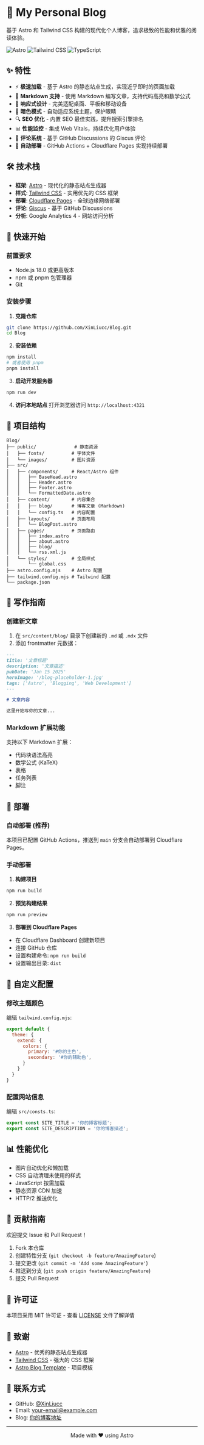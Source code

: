 # 🚀 My Personal Blog

基于 Astro 和 Tailwind CSS 构建的现代化个人博客，追求极致的性能和优雅的阅读体验。

![Astro](https://img.shields.io/badge/Astro-FF5D01?style=for-the-badge&logo=astro&logoColor=white)
![Tailwind CSS](https://img.shields.io/badge/Tailwind_CSS-38B2AC?style=for-the-badge&logo=tailwind-css&logoColor=white)
![TypeScript](https://img.shields.io/badge/TypeScript-007ACC?style=for-the-badge&logo=typescript&logoColor=white)

## ✨ 特性

- ⚡️ **极速加载** - 基于 Astro 的静态站点生成，实现近乎即时的页面加载
- 📝 **Markdown 支持** - 使用 Markdown 编写文章，支持代码高亮和数学公式
- 🎨 **响应式设计** - 完美适配桌面、平板和移动设备
- 🌙 **暗色模式** - 自动适应系统主题，保护眼睛
- 🔍 **SEO 优化** - 内置 SEO 最佳实践，提升搜索引擎排名
- 📊 **性能监控** - 集成 Web Vitals，持续优化用户体验
- 💬 **评论系统** - 基于 GitHub Discussions 的 Giscus 评论
- 🚀 **自动部署** - GitHub Actions + Cloudflare Pages 实现持续部署

## 🛠️ 技术栈

- **框架**: [Astro](https://astro.build) - 现代化的静态站点生成器
- **样式**: [Tailwind CSS](https://tailwindcss.com) - 实用优先的 CSS 框架
- **部署**: [Cloudflare Pages](https://pages.cloudflare.com) - 全球边缘网络部署
- **评论**: [Giscus](https://giscus.app) - 基于 GitHub Discussions
- **分析**: Google Analytics 4 - 网站访问分析

## 🚀 快速开始

### 前置要求

- Node.js 18.0 或更高版本
- npm 或 pnpm 包管理器
- Git

### 安装步骤

1. **克隆仓库**
```bash
git clone https://github.com/XinLiucc/Blog.git
cd Blog
```

2. **安装依赖**
```bash
npm install
# 或者使用 pnpm
pnpm install
```

3. **启动开发服务器**
```bash
npm run dev
```

4. **访问本地站点**
打开浏览器访问 `http://localhost:4321`

## 📁 项目结构

```
Blog/
├── public/              # 静态资源
│   ├── fonts/          # 字体文件
│   └── images/         # 图片资源
├── src/
│   ├── components/     # React/Astro 组件
│   │   ├── BaseHead.astro
│   │   ├── Header.astro
│   │   ├── Footer.astro
│   │   └── FormattedDate.astro
│   ├── content/        # 内容集合
│   │   ├── blog/       # 博客文章 (Markdown)
│   │   └── config.ts   # 内容配置
│   ├── layouts/        # 页面布局
│   │   └── BlogPost.astro
│   ├── pages/          # 页面路由
│   │   ├── index.astro
│   │   ├── about.astro
│   │   ├── blog/
│   │   └── rss.xml.js
│   └── styles/         # 全局样式
│       └── global.css
├── astro.config.mjs    # Astro 配置
├── tailwind.config.mjs # Tailwind 配置
└── package.json
```

## 📝 写作指南

### 创建新文章

1. 在 `src/content/blog/` 目录下创建新的 `.md` 或 `.mdx` 文件
2. 添加 frontmatter 元数据：

```markdown
---
title: '文章标题'
description: '文章描述'
pubDate: 'Jan 15 2025'
heroImage: '/blog-placeholder-1.jpg'
tags: ['Astro', 'Blogging', 'Web Development']
---

# 文章内容

这里开始写你的文章...
```

### Markdown 扩展功能

支持以下 Markdown 扩展：
- 代码块语法高亮
- 数学公式 (KaTeX)
- 表格
- 任务列表
- 脚注

## 🚀 部署

### 自动部署 (推荐)

本项目已配置 GitHub Actions，推送到 `main` 分支会自动部署到 Cloudflare Pages。

### 手动部署

1. **构建项目**
```bash
npm run build
```

2. **预览构建结果**
```bash
npm run preview
```

3. **部署到 Cloudflare Pages**
- 在 Cloudflare Dashboard 创建新项目
- 连接 GitHub 仓库
- 设置构建命令: `npm run build`
- 设置输出目录: `dist`

## 🎨 自定义配置

### 修改主题颜色

编辑 `tailwind.config.mjs`:

```javascript
export default {
  theme: {
    extend: {
      colors: {
        primary: '#你的主色',
        secondary: '#你的辅助色',
      }
    }
  }
}
```

### 配置网站信息

编辑 `src/consts.ts`:

```typescript
export const SITE_TITLE = '你的博客标题';
export const SITE_DESCRIPTION = '你的博客描述';
```

## 📊 性能优化

- 图片自动优化和懒加载
- CSS 自动清理未使用的样式
- JavaScript 按需加载
- 静态资源 CDN 加速
- HTTP/2 推送优化

## 🤝 贡献指南

欢迎提交 Issue 和 Pull Request！

1. Fork 本仓库
2. 创建特性分支 (`git checkout -b feature/AmazingFeature`)
3. 提交更改 (`git commit -m 'Add some AmazingFeature'`)
4. 推送到分支 (`git push origin feature/AmazingFeature`)
5. 提交 Pull Request

## 📄 许可证

本项目采用 MIT 许可证 - 查看 [LICENSE](LICENSE) 文件了解详情

## 🙏 致谢

- [Astro](https://astro.build) - 优秀的静态站点生成器
- [Tailwind CSS](https://tailwindcss.com) - 强大的 CSS 框架
- [Astro Blog Template](https://github.com/withastro/astro/tree/main/examples/blog) - 项目模板

## 📮 联系方式

- GitHub: [@XinLiucc](https://github.com/XinLiucc)
- Email: your-email@example.com
- Blog: [你的博客地址](https://your-blog-url.com)

---

<p align="center">
  Made with ❤️ using Astro
</p>